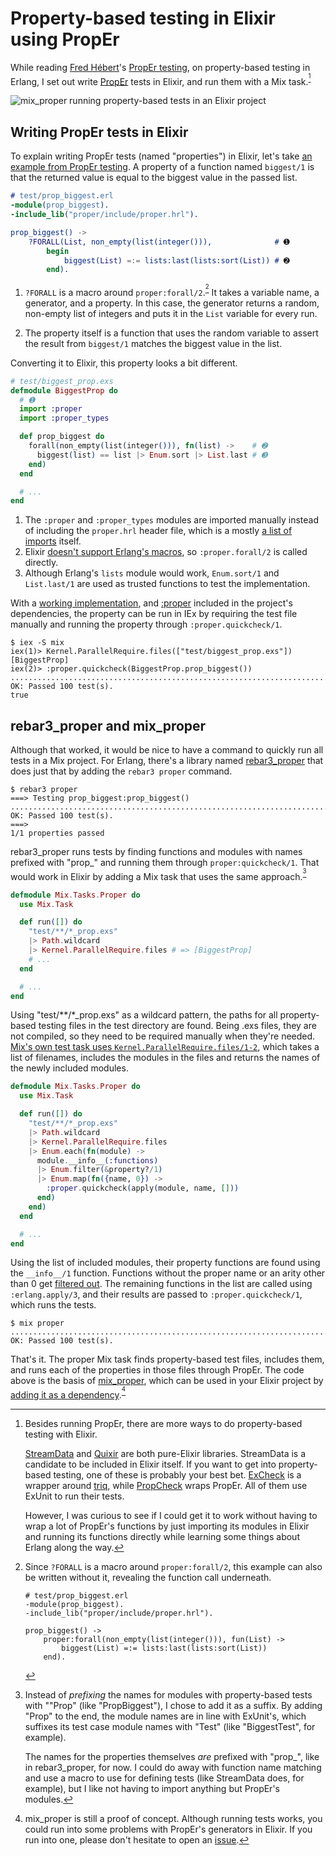 # Property-based testing in Elixir using PropEr

While reading [Fred Hébert]'s [PropEr testing], on property-based testing in Erlang, I set out write [PropEr] tests in Elixir, and run them with a Mix task.<sup>[^1]</sup>

![mix_proper running property-based tests in an Elixir project](https://jeffkreeftmeijer.com/mix-proper/mix_proper.png)

## Writing PropEr tests in Elixir

To explain writing PropEr tests (named "properties") in Elixir, let's take [an example from PropEr testing]. A property of a function named `biggest/1` is that the returned value is equal to the biggest value in the passed list.

``` erlang
# test/prop_biggest.erl
-module(prop_biggest).
-include_lib("proper/include/proper.hrl").

prop_biggest() ->
    ?FORALL(List, non_empty(list(integer())),              # ➊
        begin
            biggest(List) =:= lists:last(lists:sort(List)) # ➋
        end).
```

1. `?FORALL` is a macro around `proper:forall/2`.<sup>[^2]</sup> It takes a variable name, a generator, and a property. In this case, the generator returns a random, non-empty list of integers and puts it in the `List` variable for every run.

2. The property itself is a function that uses the random variable to assert the result from `biggest/1` matches the biggest value in the list.

Converting it to Elixir, this property looks a bit different.

``` elixir
# test/biggest_prop.exs
defmodule BiggestProp do
  # ➊
  import :proper
  import :proper_types

  def prop_biggest do
    forall(non_empty(list(integer())), fn(list) ->    # ➋
      biggest(list) == list |> Enum.sort |> List.last # ➌
    end)
  end

  # ...
end
```

1. The `:proper` and `:proper_types` modules are imported manually instead of including the `proper.hrl` header file, which is a mostly [a list of imports] itself.
2. Elixir [doesn't support Erlang's macros], so `:proper.forall/2` is called directly.
3. Although Erlang's `lists` module would work, `Enum.sort/1` and `List.last/1` are used as trusted functions to test the implementation.

With a [working implementation], and [:proper] included in the project's dependencies, the property can be run in IEx by requiring the test file manually and running the property through `:proper.quickcheck/1`.

```
$ iex -S mix
iex(1)> Kernel.ParallelRequire.files(["test/biggest_prop.exs"])
[BiggestProp]
iex(2)> :proper.quickcheck(BiggestProp.prop_biggest())
....................................................................................................
OK: Passed 100 test(s).
true
```

## rebar3_proper and mix_proper

Although that worked, it would be nice to have a command to quickly run all tests in a Mix project. For Erlang, there's a library named [rebar3_proper] that does just that by adding the `rebar3 proper` command.

```
$ rebar3 proper
===> Testing prop_biggest:prop_biggest()
....................................................................................................
OK: Passed 100 test(s).
===>
1/1 properties passed
```

rebar3\_proper runs tests by finding functions and modules with names prefixed with "prop_" and running them through `proper:quickcheck/1`. That would work in Elixir by adding a Mix task that uses the same approach.<sup>[^3]</sup>

``` elixir
defmodule Mix.Tasks.Proper do
  use Mix.Task

  def run([]) do
    "test/**/*_prop.exs"
    |> Path.wildcard
    |> Kernel.ParallelRequire.files # => [BiggestProp]
    # ...
  end

  # ...
end
```

Using "test/\*\*/\*_prop.exs" as a wildcard pattern, the paths for all property-based testing files in the test directory are found. Being .exs files, they are not compiled, so they need to be required manually when they're needed. [Mix's own test task uses `Kernel.ParallelRequire.files/1-2`], which takes a list of filenames, includes the modules in the files and returns the names of the newly included modules.

``` elixir
defmodule Mix.Tasks.Proper do
  use Mix.Task

  def run([]) do
    "test/**/*_prop.exs"
    |> Path.wildcard
    |> Kernel.ParallelRequire.files
    |> Enum.each(fn(module) ->
      module.__info__(:functions)
      |> Enum.filter(&property?/1)
      |> Enum.map(fn({name, 0}) ->
        :proper.quickcheck(apply(module, name, []))
      end)
    end)
  end

  # ...
end
```

Using the list of included modules, their property functions are found using the `__info__/1` function. Functions without the proper name or an arity other than 0 get [filtered out]. The remaining functions in the list are called using `:erlang.apply/3`, and their results are passed to `:proper.quickcheck/1`, which runs the tests.

```
$ mix proper
....................................................................................................
OK: Passed 100 test(s).
```

That's it. The proper Mix task finds property-based test files, includes them, and runs each of the properties in those files through PropEr. The code above is the basis of [mix_proper], which can be used in your Elixir project by [adding it as a dependency].<sup>[^4]</sup>

[Fred Hébert]: http://ferd.ca
[PropEr testing]: http://propertesting.com
[PropEr]: http://proper.softlab.ntua.gr
[an example from PropEr testing]: http://propertesting.com/book_stateless_properties.html#_writing_properties
[a list of imports]: https://github.com/manopapad/proper/blob/master/include/proper.hrl
[doesn't support Erlang's macros]: https://groups.google.com/forum/#!topic/elixir-lang-talk/VbGTz7rKebM
[working implementation]: https://github.com/jeffkreeftmeijer/mix_proper_example/blob/a09d6ac1bc800ae3f77a105c76f8db44d9b8d5ce/test/biggest_prop.exs#L19-L27
[:proper]: https://hex.pm/packages/proper
[rebar3_proper]: https://github.com/ferd/rebar3_proper
[Mix's own test task uses `Kernel.ParallelRequire.files/1-2`]: https://github.com/elixir-lang/elixir/blob/df7e0ca55cd03e3d46f426c7cd02fd25dcf2df87/lib/mix/lib/mix/compilers/test.ex#L50
[filtered out]: https://github.com/jeffkreeftmeijer/mix_proper/blob/fda1e4b19c6aabdf856b7d4948102409e0a5c9fc/lib/mix/tasks/proper.ex#L30-L35
[mix_proper]: https://github.com/jeffkreeftmeijer/mix_proper
[adding it as a dependency]: https://github.com/jeffkreeftmeijer/mix_proper_example/blob/master/mix.exs#L24
[StreamData]: https://github.com/whatyouhide/stream_data
[Quixir]: https://github.com/pragdave/quixir
[ExCheck]: https://github.com/parroty/excheck
[triq]: https://github.com/krestenkrab/triq
[PropCheck]: https://github.com/alfert/propcheck
[issue]: https://github.com/jeffkreeftmeijer/mix_proper/issues

[^1]: Besides running PropEr, there are more ways to do property-based testing with Elixir.

    [StreamData] and [Quixir] are both pure-Elixir libraries. StreamData is a candidate to be included in Elixir itself. If you want to get into property-based testing, one of these is probably your best bet. [ExCheck] is a wrapper around [triq], while [PropCheck] wraps PropEr. All of them use ExUnit to run their tests.

    However, I was curious to see if I could get it to work without having to wrap a lot of PropEr's functions by just importing its modules in Elixir and running its functions directly while learning some things about Erlang along the way.

[^2]:  Since `?FORALL` is a macro around `proper:forall/2`, this example can also be written without it, revealing the function call underneath.

    ```
    # test/prop_biggest.erl
    -module(prop_biggest).
    -include_lib("proper/include/proper.hrl").

    prop_biggest() ->
        proper:forall(non_empty(list(integer())), fun(List) ->
            biggest(List) =:= lists:last(lists:sort(List))
        end).
    ```

[^3]: Instead of *prefixing* the names for modules with property-based tests with ""Prop" (like "PropBiggest"), I chose to add it as a suffix. By adding "Prop" to the end, the module names are in line with ExUnit's, which suffixes its test case module names with "Test" (like "BiggestTest", for example).

    The names for the properties themselves *are* prefixed with "prop_", like in rebar3_proper, for now. I could do away with function name matching and use a macro to use for defining tests (like StreamData does, for example), but I like not having to import anything but PropEr's modules.

[^4]: mix_proper is still a proof of concept. Although running tests works, you could run into some problems with PropEr's generators in Elixir. If you run into one, please don't hesitate to open an [issue].
